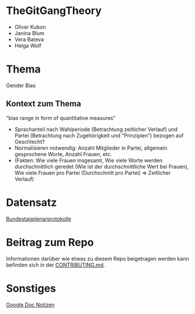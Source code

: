 # TheGitGangTheory
- Oliver Kubon
- Janina Blum
- Vera Bateva
- Helga Wolf

# Thema 
Gender Bias

## Kontext zum Thema
“bias range in form of quantitative measures”
- Sprachanteil nach Wahlperiode (Betrachtung zeitlicher Verlauf) und Partei (Betrachtung nach Zugehörigkeit und “Prinzipien”) bezogen auf Geschlecht?
- Normalisieren notwendig: Anzahl Mitglieder in Partei, allgemein gesprochene Worte, Anzahl Frauen, etc.
- (Fakten: Wie viele Frauen insgesamt, Wie viele Worte werden durchschnittlich geredet (Wie ist der durchschnittliche Wert bei Frauen), Wie viele Frauen pro Partei (Durchschnitt pro Partei) =>  Zeitlicher Verlauf)

# Datensatz
[Bundestagplenarprotokolle](https://www.bundestag.de/services/opendata)

# Beitrag zum Repo
Informationen darüber wie etwas zu diesem Repo beigetragen werden kann befinden sich in der [CONTRIBUTING.md](CONTRIBUTING.md).


# Sonstiges
[Google Doc Notizen](https://docs.google.com/document/d/1BL3pVQ7n7rEcNgiZoKfnfZtbapszZ5oBjruTjQdwSzk/edit)

